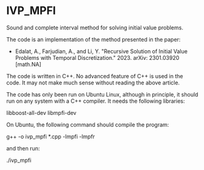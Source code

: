 # IVP_MPFI
Sound and complete interval method for solving initial value problems.

The code is an implementation of the method presented in the paper:

- Edalat, A., Farjudian, A., and Li, Y. "Recursive Solution of Initial Value Problems with Temporal Discretization." 2023. arXiv: 2301.03920 [math.NA]

The code is written in C++. No advanced feature of C++ is used in the code. It may not make much sense without reading the above article.

The code has only been run on Ubuntu Linux, although in principle, it should run on any system with a C++ compiler. It needs the following libraries:

libboost-all-dev
libmpfi-dev

On Ubuntu, the following command should compile the program:

g++ -o ivp_mpfi *.cpp -lmpfi -lmpfr

and then run:

./ivp_mpfi




